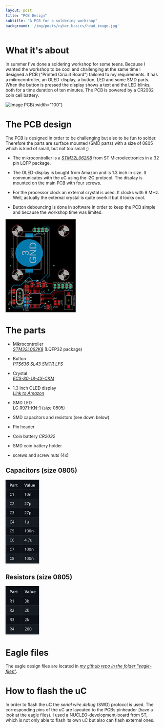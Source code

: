 ```yaml
---
layout: post
title: "PCB Design"
subtitle: "A PCB for a soldering workshop"
background: '/img/posts/cyber_basics/head_image.jpg'
---
```


# What it's about

In summer I've done a soldering workshop for some teens. Because I wanted the workshop to be cool and challenging at the same time I designed a PCB ("Printed Circuit Board") tailored to my requirements. It has a mikrocontroller, an OLED-display, a button, LED and some SMD parts. \
When the button is pressed the display shows a text and the LED blinks, both for a time duration of ten minutes. The PCB is powered by a CR2032 coin cell battery.  

![Image PCB](/img/posts/PCB-design/pcbfinished.jpg){:width="100"}

# The PCB design

The PCB is designed in order to be challenging but also to be fun to solder. Therefore the parts are surface mounted (SMD parts) with a size of 0805 which is kind of small, but not too small ;)  
 - The mikrocontroller is a [_STM32L062K8_](https://www.st.com/en/microcontrollers-microprocessors/stm32l062k8.html) from ST Microelectronics in a 32 pin LQFP package.

 - The OLED-display is bought from Amazon and is 1.3 inch in size. It communicates with the uC using the I2C protocol. The display is mounted on the main PCB with four screws.

 - For the processor clock an external crystal is used. It clocks with 8 MHz. Well, actually the external crystal is quite overkill but it looks cool.  

 - Button debouncing is done in software in order to keep the PCB simple and because the workshop time was limited.  

<img src="../img/posts/PCB-design/topandbottom_notfilled.png" alt="Image of the PCB" width="230"/>  

  
# The parts

- Mikrocontroller \
[_STM32L062K8_](https://www.st.com/en/microcontrollers-microprocessors/stm32l062k8.html) (LQFP32 package)

- Button \
[_PTS636 SL43 SMTR LFS_](https://www.mouser.de/ProductDetail/CK/PTS636-SL43-SMTR-LFS?qs=vLWxofP3U2x0maTON%2FqK1g%3D%3D)

- Crystal \
[_ECS-80-18-4X-CKM_](https://www.mouser.de/ProductDetail/ECS/ECS-80-18-4X-CKM?qs=7MVldsJ5UazWVU6%2F43NmVA%3D%3D)

- 1.3 inch OLED display \
[_Link to Amazon_](https://www.amazon.de/AZDelivery-Display-Arduino-Raspberry-Gratis/dp/B078J78R45/ref=sr_1_2?__mk_de_DE=%C3%85M%C3%85%C5%BD%C3%95%C3%91&crid=2BH0U7SKDYO6I&keywords=oled%2B1.3&qid=1688516225&sprefix=oled%2B1.3%2Caps%2C98&sr=8-2&th=1)

- SMD LED \
[LG R971-KN-1](https://www.mouser.de/ProductDetail/ams-OSRAM/LG-R971-KN-1?qs=LsPilcdHE7EX1EB7GCLHxg%3D%3D) (size 0805)

- SMD capacitors and resistors (see down below)

- Pin header

- Coin battery _CR2032_

- SMD coin battery holder 

- screws and screw nuts (4x)
 
## Capacitors (size 0805)
<img src="../img/posts/PCB-design/table_capacitors.png" alt="Table Capacitors" width="110"/>

## Resistors (size 0805)
<img src="../img/posts/PCB-design/table_resistors.png" alt="Table Capacitors" width="110"/>

# Eagle files
The eagle design files are located in [_my github repo in the folder "eagle-files"_](https://github.com/simon-cybersec/Workshop-PCB).  

# How to flash the uC
In order to flash the uC the _serial wire debug_ (SWD) protocol is used. The corresponding pins of the uC are layouted to the PCBs pinheader (have a look at the eagle files). I used a NUCLEO-development-board from ST, which is not only able to flash its own uC but also can flash external ones.  

